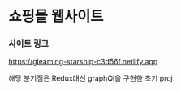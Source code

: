 # 쇼핑몰 웹사이트


### 사이트 링크
https://gleaming-starship-c3d56f.netlify.app

해당 분기점은 Redux대신 graphQl을 구현한 초기 proj
